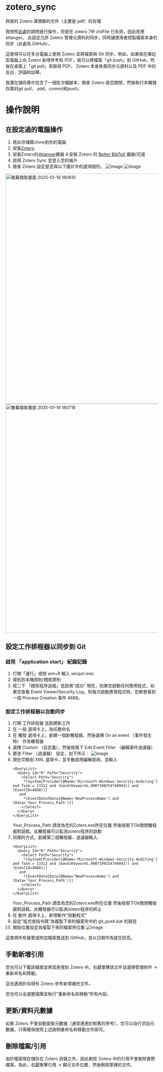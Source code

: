 # zotero_sync
與我的 Zotero 庫關聯的文件（主要是 pdf）的存儲

我按照[此處](https://ikashnitsky.github.io/2019/zotero/)的說明進行操作，但是在 zotero 7中 zotFile 已失效，因此改用attanger。
此設定允許 Zotero 管理元資料的同步，同時讓使用者控製檔案本身的同步（此處為 GitHub）。

這使得可以在多台電腦上使用 Zotero 並將檔案與 Git 同步。例如，如果我在筆記型電腦上向 Zotero 新增參考和 PDF，我可以將檔案「git push」到 GitHub，然後在桌面上「git pull」來取得 PDF。 Zotero 本身負責同步元資料以及 PDF 中的反白、評論和註釋。

我還在儲存庫中包含了一個批次檔腳本，檢查 Zotero 是否關閉，然後執行本機儲存庫的git pull、 add、commit和push。

# 操作說明
## 在設定過的電腦操作
1. 將此存儲庫clone到你的電腦
2. 安裝[Zotero](https://www.zotero.org)
3. 安裝Zotero的[Attanger](https://github.com/MuiseDestiny/zotero-attanger)擴展
4.安裝 Zotero 的 [Better BibTeX](https://retorque.re) 擴展(可選
5. 啟用 Zotero Sync 並登入您的帳戶
6. 檢查 Zotero 設定是否與以下圖片中的選項相符。
![image](https://github.com/user-attachments/assets/c4588fc5-e3b1-43c6-b4bf-854305fe2976)
![image](https://github.com/user-attachments/assets/3254063d-5ca9-4887-8746-69a2114859c6)
  <img width="757" alt="螢幕擷取畫面 2025-01-16 180610" src="https://github.com/user-attachments/assets/00d822bb-547f-4835-b25e-5a175a72253f" />
  <img width="754" alt="螢幕擷取畫面 2025-01-16 180718" src="https://github.com/user-attachments/assets/484908dd-f9ec-45e0-a842-91abd5710125" />

## 設定工作排程器以同步到 Git
### 啟用 「application start」 紀錄記錄
1. 打開「運行」或按 win+R 輸入 secpol.msc
2. 導航到本機原則/稽核原則
3. 按二下 「稽核程序追蹤」並啟用"成功"
現在，如果您啟動任何應用程式，如果您查看 Event Viewer/Security Log，則每次啟動應用程式時，您都會看到一個 Process Creation 事件 4688。

### 設定工作排程器以自動同步
1. 打開 工作排程器 並創建新工作
2. 在 一般 選項卡上，為任務命名
3. 在 觸發 選項卡上，創建一個新觸發器，然後選擇 On an event （事件發生時） 作為觸發器
4. 選擇 Custom （自定義），然後按兩下 Edit Event Filter （編輯事件過濾器）
5. 更改 Filter （過濾器） 設定，如下所示：
![image](https://github.com/user-attachments/assets/0fe1ca89-6bd5-4859-9a5a-4f7d06903a3e)
6. 現在切換到 XML 選項卡，並手動啟用編輯查詢，並輸入
    ```
    <QueryList>
      <Query Id="0" Path="Security">
        <Select Path="Security">
         *[System[Provider[@Name='Microsoft-Windows-Security-Auditing'] and Task = 13312 and (band(Keywords,9007199254740992)) and (EventID=4688)]] 
       and
         *[EventData[Data[@Name='NewProcessName'] and (Data='Your_Process_Path')]]
        </Select>
      </Query>
    </QueryList>
    ```
    Your_Process_Path 請改為您的Zotero.exe所在位置
    然後按兩下Ok關閉觸發器對話框。此觸發器可以監測zotero程序的啟動
7. 同樣的方式，創建第二個觸發器，過濾器輸入:
    ```
    <QueryList>
      <Query Id="0" Path="Security">
        <Select Path="Security">
         *[System[Provider[@Name='Microsoft-Windows-Security-Auditing'] and Task = 13312 and (band(Keywords,9007199254740992)) and (EventID=4688)]] 
       and
         *[EventData[Data[@Name='NewProcessName'] and (Data='Your_Process_Path')]]
        </Select>
      </Query>
    </QueryList>
    ```
    Your_Process_Path 請改為您的Zotero.exe所在位置
    然後按兩下Ok關閉觸發器對話框。此觸發器可以監測zotero程序的終止
8. 在 動作 選項卡上，新增動作"啟動程式"
9. 設定"程式或指令碼"為複製下來的檔案夾中的 git_push.bat 的路徑
10. 開始位置設定為複製下來的檔案夾位置
![image](https://github.com/user-attachments/assets/200a8345-1670-4572-a6df-94ba08cbef16)


這會將所有變更或附加檔案推送到 GitHub，並以日期作為提交訊息。

## 手動新增引用

您也可以下載該檔案並將其拖曳到 Zotero 中。右鍵單擊該文件並選擇管理附件 -> 重新命名和移動。

這也適用於向現有 Zotero 參考新增補充文件。

您也可以全選整個庫並執行“重新命名和移動”所有內容。

## 更新/資料元數據

如果 Zotero 不會自動提取元數據（通常適用於較舊的參考），您可以自行添加元數據，只需確保按照上述說明重命名和移動文件即可。

## 刪除檔案/引用

由於檔案現在儲存在 Zotero 目錄之外，因此刪除 Zotero 中的引用不會刪除實際檔案。為此，右鍵單擊引用 -> 顯示文件位置，然後刪除那裡的文件。
